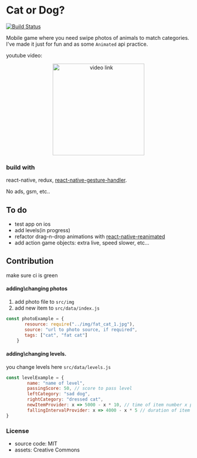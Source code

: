 # Cat or Dog?
[![Build Status](https://travis-ci.org/punksta/Cat-or-dog.svg?branch=master)](https://travis-ci.org/punksta/Cat-or-dog)

Mobile game where you need swipe photos of animals to match categories. I've made it just for fun and as some `Animated` api practice. 

youtube video:
<div align="center">
  <a href="https://www.youtube.com/embed/Gt7zs4TfBrc"><img height="250" src="https://img.youtube.com/vi/Gt7zs4TfBrc/0.jpg" alt="video link"></a>
</div>

### build with
react-native, redux, [react-native-gesture-handler](https://github.com/kmagiera/react-native-gesture-handler).

No ads, gsm, etc..

## To do
- test app on ios
- add levels(in progress)
- refactor drag-n-drop animations with [react-native-reanimated](https://github.com/kmagiera/react-native-reanimated)
- add action game objects: extra live, speed slower, etc...

## Contribution
make sure ci is green

#### adding\changing photos
1) add photo file to `src/img`
2) add new item to `src/data/index.js`
```javascript
const photoExample = {
       resource: require("../img/fat_cat_1.jpg"),
       source: "url to photo source, if required",
       tags: ["cat", "fat cat"]
    }
```
    
#### adding\changing levels. 
you change levels here `src/data/levels.js`
```javascript
const levelExample = {
        name: "name of level",
		passingScore: 50, // score to pass level
		leftCategory: "sad dog", 
		rightCategory: "dressed cat",
		newItemProvider: x => 5000 - x * 10, // time of item number x producing
		fallingIntervalProvider: x => 4000 - x * 5 // duration of item number x falling down
}
```
   
### License
- source code: MIT
- assets: Creative Commons

